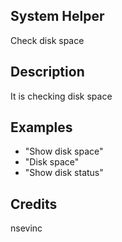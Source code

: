 ## System Helper
Check disk space

## Description
It is checking disk space

## Examples
 - "Show disk space"
 - "Disk space"
 - "Show disk status"


## Credits
nsevinc


